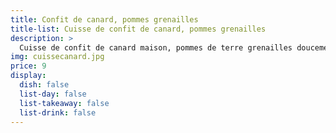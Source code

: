 ```yaml
---
title: Confit de canard, pommes grenailles
title-list: Cuisse de confit de canard, pommes grenailles
description: >
  Cuisse de confit de canard maison, pommes de terre grenailles doucement rôties.
img: cuissecanard.jpg
price: 9
display:
  dish: false
  list-day: false
  list-takeaway: false
  list-drink: false
---
```

